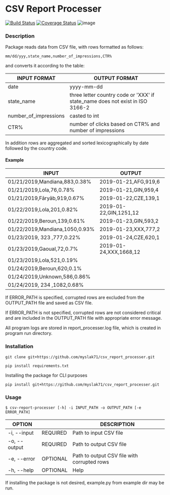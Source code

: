 CSV Report Processer
==================== 
[![Build Status](https://travis-ci.org/myslak71/report_processer.svg?branch=master)](https://travis-ci.org/myslak71/report_processer)
[![Coverage Status](https://coveralls.io/repos/github/myslak71/report_processer/badge.svg?branch=master)](https://coveralls.io/github/myslak71/report_processer?branch=master)
![image](https://img.shields.io/badge/python-3.7-blue.svg)



### Description
Package reads data from CSV file, with rows formatted as follows:
```
mm/dd/yyy,state_name,number_of_impressions,CTR%
```
and converts it according to the table:

| INPUT FORMAT  | OUTPUT FORMAT|
|---|---|
|date |yyyy-mm-dd|
|state_name |three letter country code or 'XXX' if state_name does not exist in ISO 3166-2|
|number_of_impressions|casted to int|
|CTR%| number of clicks based on CTR% and number of impressions

In addition rows are aggregated and sorted lexicographically by date followed by the country code.
#### Example
|INPUT|OUTPUT|
|---|---|
|01/21/2019,Mandiana,883,0.38%|2019-01-21,AFG,919,6|
|01/21/2019,Lola,76,0.78%|2019-01-21,GIN,959,4|
|01/21/2019,Fāryāb,919,0.67%|2019-01-22,CZE,139,1|
|01/22/2019,Lola,201,0.82%|2019-01-22,GIN,1251,12|
|01/22/2019,Beroun,139,0.61%|2019-01-23,GIN,593,2|
|01/22/2019,Mandiana,1050,0.93%|2019-01-23,XXX,777,2|
|01/23/2019, 323 ,777,0.22%|2019-01-24,CZE,620,1|
|01/23/2019,Gaoual,72,0.7%|2019-01-24,XXX,1668,12|
|01/23/2019,Lola,521,0.19%|
|01/24/2019,Beroun,620,0.1%|
|01/24/2019,Unknown,586,0.86%|
|01/24/2019, 234 ,1082,0.68%|


If ERROR_PATH is specified, corrupted rows are excluded from the OUTPUT_PATH file and saved
as CSV file.

If ERROR_PATH is not specified, corrupted rows are not considered critical and are included in the OUTPUT_PATH
file with appropriate error message.


All program logs are stored in report_processer.log file, which is created in program run directory.
### Installation
```
git clone git+https://github.com/myslak71/csv_report_processer.git
```
```
pip install requirements.txt
```

Installing the package for CLI purposes
```
pip install git+https://github.com/myslak71/csv_report_processer.git
```


### Usage
```
$ csv-report-processer [-h] -i INPUT_PATH -o OUTPUT_PATH [-e ERROR_PATH]
```


|OPTION    | |DESCRIPTION |
| --------  |---|-------------|
|-i, --input|REQUIRED |Path to input CSV file|
|-o, --output|REQUIRED |Path to output CSV file|
|-e, --error|OPTIONAL |Path to output CSV file with corrupted rows|
|-h, --help|OPTIONAL|Help|

If installing the package is not desired, example.py from example dir may be run.
